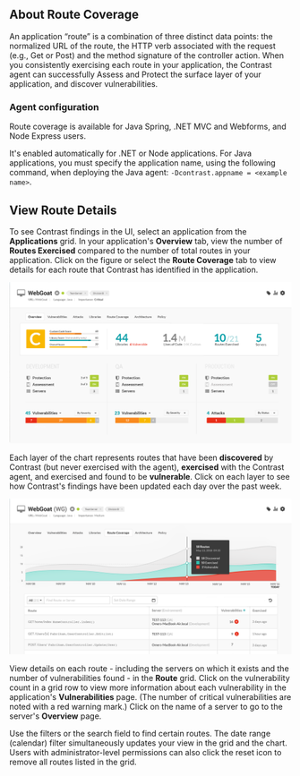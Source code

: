 <!--
title: "Route Coverage"
description: "Overview of setting up environments"
tags: "user UI applications route coverage exercised vulnerabilities"
-->

## About Route Coverage

An application “route” is a combination of three distinct data points: the normalized URL of the route, the HTTP verb associated with the request (e.g., Get or Post) and the method signature of the controller action. When you consistently exercising each route in your application, the Contrast agent can successfully Assess and Protect the surface layer of your application, and discover vulnerabilities. 

### Agent configuration 

Route coverage is available for Java Spring, .NET MVC and Webforms, and Node Express users. 

It's enabled automatically for .NET or Node applications. For Java applications, you must specify the application name, using the following command, when deploying the Java agent: `-Dcontrast.appname = <example name>`. 

## View Route Details 

To see Contrast findings in the UI, select an application from the **Applications** grid. In your application's **Overview** tab, view the number of **Routes Exercised** compared to the number of total routes in your application. Click on the figure or select the **Route Coverage** tab to view details for each route that Contrast has identified in the application. 

<a href="assets/images/App-overview.png" rel="lightbox" title="View routes in your application Overview"><img class="thumbnail" src="assets/images/App-overview.png"/></a>

Each layer of the chart represents routes that have been **discovered** by Contrast (but never exercised with the agent), **exercised** with the Contrast agent, and exercised and found to be **vulnerable**. Click on each layer to see how Contrast's findings have been updated each day over the past week. 

<a href="assets/images/App-route-coverage.png" rel="lightbox" title="View detailed coverage information for each route"><img class="thumbnail" src="assets/images/App-route-coverage.png"/></a>

View details on each route - including the servers on which it exists and the number of vulnerabilities found - in the **Route** grid. Click on the vulnerability count in a grid row to view more information about each vulnerability in the application's **Vulnerabilities** page. (The number of critical vulnerabilities are noted with a red warning mark.) Click on the name of a server to go to the server's **Overview** page. 

Use the filters or the search field to find certain routes. The date range (calendar) filter simultaneously updates your view in the grid and the chart. Users with administrator-level permissions can also click the reset icon to remove all routes listed in the grid. 

<!-- If you suspect that there are more routes in your application that Contrast has yet to discover, click the **import** icon to upload a CSV spreadsheet of all known routes. -->




